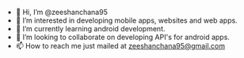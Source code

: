 - 👋 Hi, I’m @zeeshanchana95
- 👀 I’m interested in developing mobile apps, websites and web apps.
- 🌱 I’m currently learning android development.
- 💞️ I’m looking to collaborate on developing API's for android apps.
- 📫 How to reach me just mailed at zeeshanchana95@gmail.com

<!---
zeeshanchana95/zeeshanchana95 is a ✨ special ✨ repository because its `README.md` (this file) appears on your GitHub profile.
You can click the Preview link to take a look at your changes.
--->
